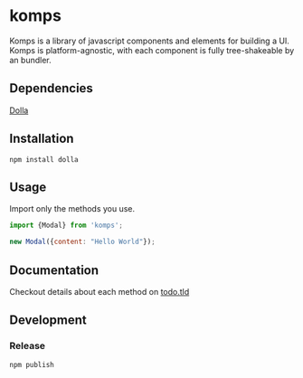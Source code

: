 # komps

Komps is a library of javascript components and elements for building a UI. Komps is platform-agnostic, with each component is fully tree-shakeable by an bundler.

## Dependencies
[Dolla](https://dollajs.com)


## Installation

    npm install dolla

## Usage

Import only the methods you use.
```javascript
import {Modal} from 'komps';

new Modal({content: "Hello World"});
```

## Documentation
Checkout details about each method on [todo.tld](http://todo.tld)

## Development
### Release
    npm publish